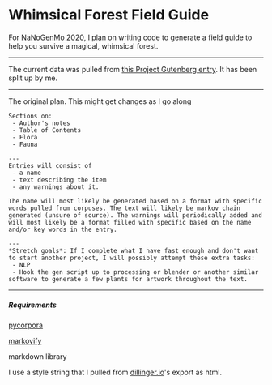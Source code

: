 # Whimsical Forest Field Guide
For [NaNoGenMo 2020](https://github.com/NaNoGenMo/2020), I plan on writing code to generate a field guide to help you survive a magical, whimsical forest.

---

The current data was pulled from [this Project Gutenberg entry](https://www.gutenberg.org/ebooks/49513). It has been split up by me.

---

The original plan. This might get changes as I go along
```
Sections on:
 - Author's notes
 - Table of Contents
 - Flora
 - Fauna

---
Entries will consist of 
 - a name
 - text describing the item
 - any warnings about it.

The name will most likely be generated based on a format with specific words pulled from corpuses. The text will likely be markov chain generated (unsure of source). The warnings will periodically added and will most likely be a format filled with specific based on the name and/or key words in the entry.

---
*Stretch goals*: If I complete what I have fast enough and don't want to start another project, I will possibly attempt these extra tasks:
 - NLP
 - Hook the gen script up to processing or blender or another similar software to generate a few plants for artwork throughout the text.
```

---

##### Requirements
[pycorpora](https://github.com/aparrish/pycorpora)

[markovify](https://github.com/jsvine/markovify)

markdown library

I use a style string that I pulled from [dillinger.io](dillinger.io)'s export as html.